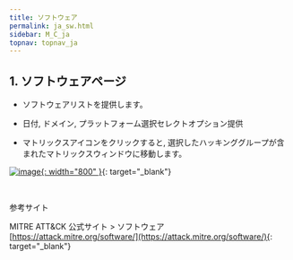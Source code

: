 ```yaml
---
title: ソフトウェア
permalink: ja_sw.html
sidebar: M_C_ja
topnav: topnav_ja
---
```


## 1. ソフトウェアページ

- ソフトウェアリストを提供します。

- 日付, ドメイン, プラットフォーム選択セレクトオプション提供

- マトリックスアイコンをクリックすると, 選択したハッキンググループが含まれたマトリックスウィンドウに移動します。

[![image](/docs/images/Manual/common/mitre/sw/1.png){: width="800" }](/docs/images/Manual/common/mitre/sw/1.png){: target="_blank"}

<br />

参考サイト

MITRE ATT&CK 公式サイト > ソフトウェア [https://attack.mitre.org/software/](https://attack.mitre.org/software/){: target="_blank"}